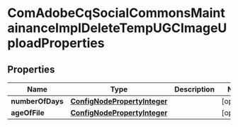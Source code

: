 

# ComAdobeCqSocialCommonsMaintainanceImplDeleteTempUGCImageUploadProperties

## Properties

Name | Type | Description | Notes
------------ | ------------- | ------------- | -------------
**numberOfDays** | [**ConfigNodePropertyInteger**](ConfigNodePropertyInteger.md) |  |  [optional]
**ageOfFile** | [**ConfigNodePropertyInteger**](ConfigNodePropertyInteger.md) |  |  [optional]



